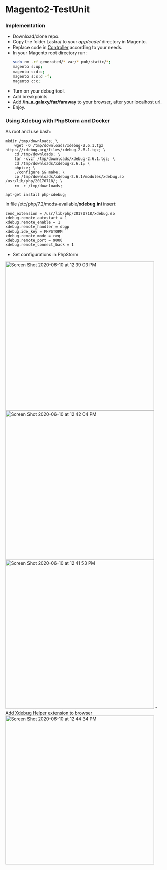 # Magento2-TestUnit

### Implementation ###

- Download/clone repo.
- Copy the folder Lastra/ to your *app/code/* directory in Magento.
- Replace code in [Controller](https://github.com/lastralab/Magento2-TestUnit/blob/master/Lastra/Debug/Controller/Far/FarAway.php) according to your needs.
- In your Magento root directory run:
  ```bash
  sudo rm -rf generated/* var/* pub/static/*;
  magento s:up;
  magento s:d:c;
  magento s:s:d -f;
  magento c:c;
  ```
- Turn on your debug tool.
- Add breakpoints.
- Add **/in_a_galaxy/far/faraway** to your browser, after your localhost url.
- Enjoy.



### Using Xdebug with PhpStorm and Docker ###
As root and use bash:
```console
mkdir /tmp/downloads; \
    wget -O /tmp/downloads/xdebug-2.6.1.tgz https://xdebug.org/files/xdebug-2.6.1.tgz; \
    cd /tmp/downloads; \
    tar -xvzf /tmp/downloads/xdebug-2.6.1.tgz; \
    cd /tmp/downloads/xdebug-2.6.1; \
    phpize; \
    ./configure && make; \
    cp /tmp/downloads/xdebug-2.6.1/modules/xdebug.so /usr/lib/php/20170718/; \
    rm -r /tmp/downloads;

apt-get install php-xdebug;
```

In file /etc/php/7.2/mods-available/**xdebug.ini** insert:
```console
zend_extension = /usr/lib/php/20170718/xdebug.so
xdebug.remote_autostart = 1
xdebug.remote_enable = 1
xdebug.remote_handler = dbgp
xdebug.ide_key = PHPSTORM
xdebug.remote_mode = req
xdebug.remote_port = 9000
xdebug.remote_connect_back = 1
```
- Set configurations in PhpStorm
<img width="467" alt="Screen Shot 2020-06-10 at 12 39 03 PM" src="https://user-images.githubusercontent.com/22894897/84305823-e272e700-ab17-11ea-9534-30df546c6d6a.png">
<img width="467" alt="Screen Shot 2020-06-10 at 12 42 04 PM" src="https://user-images.githubusercontent.com/22894897/84305835-e69f0480-ab17-11ea-9184-fcf782e10138.png">
<img width="467" alt="Screen Shot 2020-06-10 at 12 41 53 PM" src="https://user-images.githubusercontent.com/22894897/84306234-717fff00-ab18-11ea-8c23-b1a21d8204de.png">
- Add Xdebug Helper extension to browser
<img width="467" alt="Screen Shot 2020-06-10 at 12 44 34 PM" src="https://user-images.githubusercontent.com/22894897/84306051-35e53500-ab18-11ea-82a3-ca4f40e9973a.png">
